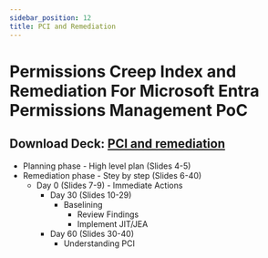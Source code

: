 ```yaml
---
sidebar_position: 12
title: PCI and Remediation
---
```


# Permissions Creep Index and Remediation For Microsoft Entra Permissions Management PoC

## Download Deck: [PCI and remediation](./EPM_POC_Assets/04-MEPM_PCI_and_Remediation.pptx)

- Planning phase - High level plan (Slides 4-5)
- Remediation phase - Stey by step (Slides 6-40)
  - Day 0 (Slides 7-9)
        - Immediate Actions
    - Day 30 (Slides 10-29)
      - Baselining
        - Review Findings
        - Implement JIT/JEA
    - Day 60 (Slides 30-40)
      - Understanding PCI
